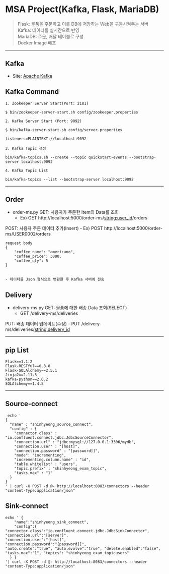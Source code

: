 # MSA Project(Kafka, Flask, MariaDB)
> Flask: 물품을 주문하고 이를 DB에 저장하는 Web을 구동시켜주는 서버  
> Kafka: 데이터를 실시간으로 반영  
> MariaDB: 주문, 배달 테이블로 구성  
> Docker Image 배포  
- - - -
## Kafka
- Site: [Apache Kafka](https://kafka.apache.org/)

## Kafka Command
	1. Zookeeper Server Start(Port: 2181)

```
$ bin/zookeeper-server-start.sh config/zookeeper.properties
```

	2. Kafka Server Start (Port: 9092)

```
$ bin/kafka-server-start.sh config/server.properties

listeners=PLAINTEXT://localhost:9092

```

	3. Kafka Topic 생성

```
bin/kafka-topics.sh --create --topic quickstart-events --bootstrap-server localhost:9092
```

	4. Kafka Topic List
  
```
bin/kafka-topics --list --bootstrap-server localhost:9092 
```

- - - -
## Order
- order-ms.py
GET:  사용자가 주문한 Item의 Data를 조회
	- Ex) GET  http://localhost:5000/order-ms/<string:user_id>/orders

POST: 사용자 주문 데이터 추가(Insert)
	- Ex) POST http://localhost:5000/order-ms/USER0002/orders
```
request body
{
    "coffee_name": "americano",
    "coffee_price": 3000,
    "coffee_qty": 5
}
	
```
	- 데이터를 Json 형식으로 변환한 후 Kafka 서버에 전송

## Delivery
- delivery-ms.py
GET: 물품에 대한 배송 Data 조회(SELECT)
	- GET /delivery-ms/deliveries

PUT: 배송 데이터 업데이트(수정)
	- PUT /delivery-ms/deliveries/<string:delivery_id>

- - - -
## pip List
```
Flask==1.1.2
Flask-RESTful==0.3.8
Flask-SQLAlchemy==2.5.1
Jinja2==2.11.3
kafka-python==2.0.2
SQLAlchemy==1.4.5
```
- - - -
## Source-connect
```
 echo '                                                               
{
  "name" : "shinhyeong_source_connect", 
  "config" : {
    "connector.class" : "io.confluent.connect.jdbc.JdbcSourceConnector",
    "connection.url" : "jdbc:mysql://127.0.0.1:3306/mydb",
    "connection.user" : "[host]",
    "connection.password" : "[password]]",
    "mode": "incrementing",
    "incrementing.column.name" : "id",
    "table.whitelist" : "users",
    "topic.prefix" : "shinhyeong_exam_topic", 
    "tasks.max" : "1"
  }
}
' | curl -X POST -d @- http://localhost:8083/connectors --header "content-Type:application/json"
```
## Sink-connect
```
echo ' {
    "name":"shinhyeong_sink_connect",
    "config":{
"connector.class":"io.confluent.connect.jdbc.JdbcSinkConnector",
"connection.url":"[server]",
"connection.user":"[host]",
"connection.password":"[password]]",
"auto.create":"true", "auto.evolve":"true", "delete.enabled":"false", "tasks.max":"1", "topics": "shinhyeong_exam_topicusers"
  } }
'| curl -X POST -d @- http://localhost:8083/connectors --header "content-Type:application/json"
```